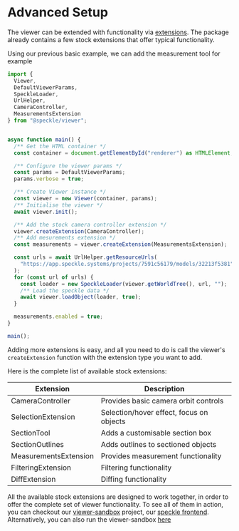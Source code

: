 # Advanced Setup

The viewer can be extended with functionality via [extensions](/viewer/overview.md#extensions). The package already contains a few stock extensions that offer typical functionality.

Using our previous basic example, we can add the measurement tool for example

```typescript
import {
  Viewer,
  DefaultViewerParams,
  SpeckleLoader,
  UrlHelper,
  CameraController,
  MeasurementsExtension
} from "@speckle/viewer";


async function main() {
  /** Get the HTML container */
  const container = document.getElementById("renderer") as HTMLElement;

  /** Configure the viewer params */
  const params = DefaultViewerParams;
  params.verbose = true;

  /** Create Viewer instance */
  const viewer = new Viewer(container, params);
  /** Initialise the viewer */
  await viewer.init();

  /** Add the stock camera controller extension */
  viewer.createExtension(CameraController);
  /** Add mesurements extension */
  const measurements = viewer.createExtension(MeasurementsExtension);

  const urls = await UrlHelper.getResourceUrls(
    "https://app.speckle.systems/projects/7591c56179/models/32213f5381"
  );
  for (const url of urls) {
    const loader = new SpeckleLoader(viewer.getWorldTree(), url, "");
    /** Load the speckle data */
    await viewer.loadObject(loader, true);
  }

  measurements.enabled = true;
}

main();

```

<Stackblitz projectId='speckle-measurement-tool' :embedOptions="{ 
    height: 500,
    openFile: 'src/main.ts',
    view: 'preview',
    hideExplorer: true,
    hideNavigation: true }" 
/>



Adding more extensions is easy, and all you need to do is call the viewer's `createExtension` function with the extension type you want to add.

Here is the complete list of available stock extensions:

| Extension             | Description                              |
| --------------------- | ---------------------------------------- |
| CameraController      | Provides basic camera orbit controls     |
| SelectionExtension    | Selection/hover effect, focus on objects |
| SectionTool           | Adds a customisable section box          |
| SectionOutlines       | Adds outlines to sectioned objects       |
| MeasurementsExtension | Provides measurement functionality       |
| FilteringExtension    | Filtering functionality                  |
| DiffExtension         | Diffing functionality                    |

All the available stock extensions are designed to work together, in order to offer the complete set of viewer functionality. To see all of them in action, you can checkout our [viewer-sandbox](https://github.com/specklesystems/speckle-server/tree/main/packages/viewer-sandbox) project, our [speckle frontend](https://app.speckle.systems/). Alternatively, you can also run the viewer-sandbox [here](https://viewer.speckle.systems/)

